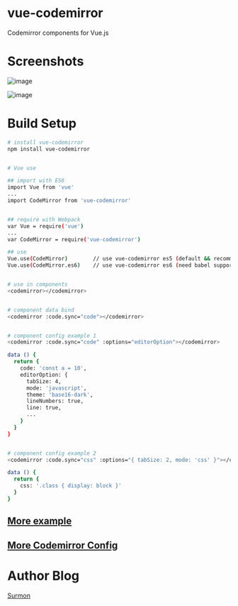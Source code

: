 # vue-codemirror
Codemirror components for Vue.js


# Screenshots

![image](https://raw.githubusercontent.com/surmon-china/vue-codemirror/master/screenshots/example.png)

![image](https://raw.githubusercontent.com/surmon-china/vue-codemirror/master/screenshots/code.png)


# Build Setup

``` bash
# install vue-codemirror
npm install vue-codemirror


# Vue use

## import with ES6
import Vue from 'vue'
...
import CodeMirror from 'vue-codemirror'


## require with Webpack
var Vue = require('vue')
...
var CodeMirror = require('vue-codemirror')

## use
Vue.use(CodeMirror)        // use vue-codemirror es5 (default && recommend)
Vue.use(CodeMirror.es6)    // use vue-codemirror es6 (need babel support)


# use in components
<codemirror></codemirror>


# component data bind
<codemirror :code.sync="code"></codemirror>


# component config example 1
<codemirror :code.sync="code" :options="editorOption"></codemirror>

data () {
  return {
    code: 'const a = 10',
    editorOption: {
      tabSize: 4,
      mode: 'javascript',
      theme: 'base16-dark',
      lineNumbers: true, 
      line: true,
      ...
    }
  }
}


# component config example 2
<codemirror :code.sync="css" :options="{ tabSize: 2, mode: 'css' }"></codemirror>

data () {
  return {
    css: '.class { display: block }'
  }
}

```

## [More example](https://github.com/surmon-china/vue-codemirror/tree/master/example)


## [More Codemirror Config](http://codemirror.net/doc/manual.html#config)


# Author Blog
[Surmon](http://surmon.me)
